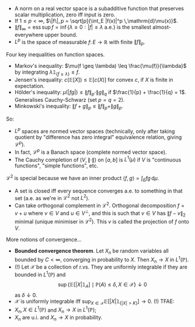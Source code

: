 - A norm on a real vector space is a subadditive function that preserves scalar multiplication, zero iff input is zero.
- If $1 \leq p < \infty$, $\|f\|_p = \sqrt[p]{\int_E |f(x)|^p \,\mathrm{d}\mu(x)}$.
- $\|f\|_\infty = \mathrm{ess\,sup}\,f = \inf \{\lambda \geq 0: |f| \leq \lambda \text{ a.e.}\}$ is the smallest almost-everywhere upper bound.
- $L^p$ is the space of measurable $f \colon E \to \mathbb R$ with finite $\|f\|_p$.

Four key inequalities on function spaces.
- Markov's inequality: $\mu(f \geq \lambda) \leq \frac{\mu(f)}{\lambda}$ by integrating $\lambda \mathbb 1_{\{f \geq \lambda\}} \leq f$.
- Jensen's inequality: $c(\mathbb E[X]) \leq \mathbb E[c(X)]$ for convex $c$, if $X$ is finite in expectation.
- Hölder's inequality: $\mu(|fg|) \leq \|f\|_p \cdot \|g\|_q$ if $\frac{1}{p} + \frac{1}{q} = 1$. Generalises Cauchy-Schwarz (set $p = q = 2$).
- Minkowski's inequality: $\|f + g\|_p \leq \|f\|_p + \|g\|_p$.

So:
- $L^p$ spaces are normed vector spaces (technically, only after taking quotient by "difference has zero integral" equivalence relation, giving $\mathcal L^p$).
- In fact, $\mathcal L^p$ is a Banach space (complete normed vector space).
- The Cauchy completion of $(V,\|\cdot\|)$ on $[a,b]$ is $L^1(\mu)$ if $V$ is "continuous functions", "simple functions", etc.

$\mathcal L^2$ is special because we have an inner product $\langle f, g \rangle = \int_E fg \,\mathrm{d}\mu$.
- A set is closed iff every sequence converges a.e. to something in that set (a.e. as we're in $\mathcal L^2$ not $L^2$).
- Can take orthogonal complement in $\mathcal L^2$. Orthogonal decomposition $f = v + u$ where $v \in V$ and $u \in V^\perp$, and this is such that $v \in V$ has $\|f - v\|_2$ minimal (unique minimiser in $\mathcal L^2$). This $v$ is called the projection of $f$ onto $V$.

More notions of convergence...
- **Bounded convergence theorem**. Let $X_n$ be random variables all bounded by $C < \infty$, converging in probability to $X$. Then $X_n \to X$ in $L^1(\mathbb P)$.
- (!) Let $\mathcal X$ be a collection of r.vs. They are uniformly integrable if they are bounded in $L^1(\mathbb P)$ and $$\sup\{\mathbb E[|X|\mathbb 1_A] \mid \mathbb P(A) \leq \delta, X \in \mathcal X\} \downarrow 0$$ as $\delta \downarrow 0$.
- $\mathcal X$ is uniformly integrable iff $\sup_{X \in \mathcal X} \mathbb E[|X|\mathbb 1_{\{|X| > K\}}] \to 0$.
(!) TFAE:
- $X_n, X \in L^1(\mathbb P)$ and $X_n \to X$ in $L^1(\mathbb P)$;
- $X_n$ are u.i. and $X_n \to X$ in probability.